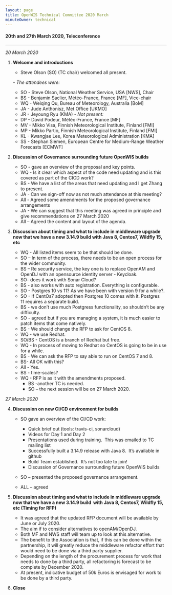 ```yaml
---
layout: page
title: OpenWIS Technical Committee 2020 March
minuteOwner: technical
---
```


#### 20th and 27th March 2020, Teleconference

---

*20 March 2020*

1. **Welcome and introductions**
    - Steve Olson (SO) (TC chair) welcomed all present.

    *- The attendees were:*
      - SO - Steve Olson, National Weather Service, USA [NWS], Chair
      - BS - Benjamin Saclier, Météo-France, France [MF], Vice-chair
      - WQ - Weiqing Qu, Bureau of Meteorology, Australia [BoM]
      - JA - Jude Anthonisz, Met Office [UKMO]
      - JR - Jeyoung Ryu (KMA)
    *- Not present:*
      - DP - David Podeur, Météo-France, France [MF]
      - MV - Mikko Visa, Finnish Meteorological Institute, Finland [FMI]
      - MP - Mikko Partio, Finnish Meteorological Institute, Finland [FMI]
      - KL - Kwangjae Lee, Korea Meteorological Administration [KMA]
      - SS - Stephan Siemen, European Centre for Medium-Range Weather   
        Forecasts [ECMWF]


2. **Discussion of Governance surrounding future OpenWIS builds**
    - SO - gave an overview of the proposal and key points.
    - WQ - Is it clear which aspect of the code need updating and is this
      covered as part of the CICD work?
    - BS - We have a list of the areas that need updating and I get Zhang
      to present.
    - JA - Can we sign-off now as not much attendance at this meeting?
    - All - Agreed some amendments for the proposed governance arrangements
    - JA - We can suggest that this meeting was agreed in principle and
      give recommendations on 27 March 2020
    - All – Agreed the content and layout of the agenda.

3. **Discussion about timing and what to include in middleware upgrade now
     that we have a new 3.14.9 build with Java 8, Centos7, Wildfly 15, etc**

    - WQ - All listed items seem to be that should be done.
    - SO – In term of the process, there needs to be an open process for
      the wider community.
    - BS – Re security service, the key one is to replace OpenAM and   
      OpenDJ with an opensource identity server - Keycloak.
    - SO- does it work with Sonar Cloud?
    - BS - also works with auto registration. Everything is configurable.
    - SO - Postgres 10 vs 11? As we have been with version 9 for a while?.
    - SO - If CentOs7 adopted then Postgres 10 comes with it.  Postgres    
      11 requires a separate build.
    - BS - we don’t use much Postgress functionality, so shouldn’t be any
      difficulty.
    - SO - agreed but if you are managing a system, it is much easier to
      patch items that come natively.
    - BS - We should change the RFP to ask for CentOS 8.
    - WQ - we use Redhat.
    - SO/BS - CentOS is a branch of Redhat but free.
    - WQ - In process of moving to Redhat so CentOS is going to be in use
      for a while.
    - BS - We can ask the RFP to say able to run on CentOS 7 and 8.
    - BS- All OK with this?
    - All - Yes.
    - BS - time-scales?
    - WQ - RFP is as it with the amendments proposed.
	  - BS -another TC is needed.
	  - SO – the next session will be on 27 March 2020. 

*27 March 2020*    


4. **Discussion on new CI/CD environment for builds**

    - SO gave an overview of the CI/CD work:
      - Quick brief out (tools: travis-ci, sonarcloud)
      - Videos for Day 1 and Day 2
      - Presentations used during training.  This was emailed to TC mailing
        list
      - Successfully built a 3.14.9 release with Java 8.  It’s available in
        github
      - Build Team established.  It’s not too late to join!
      - Discussion of Governance surrounding future OpenWIS builds

    - SO – presented the proposed governance arrangement.
    - ALL – agreed 


5. **Discussion about timing and what to include in middleware upgrade now
     that we have a new 3.14.9 build  with Java 8, Centos7, Wildfly 15, etc (Timing for RFP)**

     - It was agreed that the updated RFP document will be available by
       June or July 2020. 
     - The aim if to consider alternatives to openAM/OpenDJ. 
     - Both MF and NWS staff will team up to look at this alternative. 
     - The benefit to the Association is that, if this can be done within
       the partnership, it will greatly reduce the middleware refactor effort that would need to be done via a third party supplier.
     - Depending on the length of the procurement process for work that  
       needs to done by a third party, all refactoring is forecast to be complete by December 2020.
     - At present, indicative budget of 50k Euros is envisaged for work to
       be done by a third party.
 
6. **Close**
